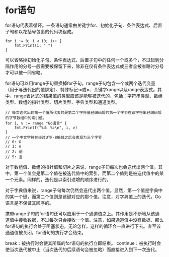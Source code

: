 # for语句

for语句代表着循环。一条语句通常由关键字for、初始化子句、条件表达式、后置子句和以花括号包裹的代码块组成。
```
for i := 0; i < 10; i++ {
    fmt.Print(i, " ")
}  
```
可以省略掉初始化子句、条件表达式、后置子句中的任何一个或多个，不过起到分隔作用的分号一般需要被保留下来，除非在仅有条件表达式或三者全被省略时分号才可以被一同省略。


for语句可以用range子句替换掉for子句。range子句包含一个或两个迭代变量（用于与迭代出的值绑定）、特殊标记:=或=、关键字range以及range表达式。其中，range表达式的结果值的类型应该是能够被迭代的，包括：字符串类型、数组类型、数组的指针类型、切片类型、字典类型和通道类型。
```
// 每次迭代出的第一个值所代表的是第二个字符值经编码后的第一个字节在该字符串经编码后的字节数组中的索引值。
for i, v := range "Go语言" {
    fmt.Printf("%d: %c\n", i, v)
}
// 一个中文字符在经过UTF-8编码之后会表现为三个字节
// 0: G
// 1: o
// 2: 语
// 5: 言 
```

对于数组值、数组的指针值和切片之来说，range子句每次也会迭代出两个值。其中，第一个值会是第二个值在被迭代值中的索引，而第二个值则是被迭代值中的某一个元素。同样的，迭代是以索引递增的顺序进行的。

对于字典值来说，range子句每次仍然会迭代出两个值。显然，第一个值是字典中的某一个键，而第二个值则是该键对应的那个值。注意，对字典值上的迭代，Go语言是不保证其顺序的。

携带range子句的for语句还可以应用于一个通道值之上。其作用是不断地从该通道值中接收数据，不过每次只会接收一个值。注意，如果通道值中没有数据，那么for语句的执行会处于阻塞状态。无论怎样，这样的循环会一直进行下去。直至该通道值被关闭，for语句的执行才会结束。


break：被执行时会使其所属的for语句的执行立即结束。
continue：被执行时会使当次迭代被中止（当次迭代的后续语句会被忽略）而直接进入到下一次迭代。























